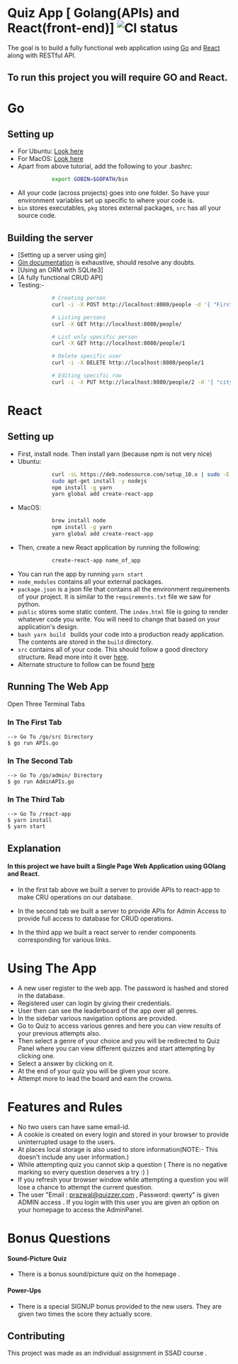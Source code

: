 # Quiz App [ Golang(APIs) and React(front-end)] ![CI status](https://img.shields.io/badge/build-passing-brightgreen.svg)

The goal is to build a fully functional web application using [Go](https://golang.org) and [React](https://reactjs.org) along with RESTful API.

## To run this project you will require GO and React.

# Go

## Setting up
- For Ubuntu: [Look here](https://www.linode.com/docs/development/go/install-go-on-ubuntu/)
- For MacOS: [Look here](http://sourabhbajaj.com/mac-setup/Go/README.html)
- Apart from above tutorial, add the following to your .bashrc:
```bash
              export GOBIN=$GOPATH/bin
```
- All your code (across projects) goes into one folder. So have your environment variables set up specific to where your code is.
- `bin` stores executables, `pkg` stores external packages, `src` has all your source code.

## Building the server
- [Setting up a server using gin]
- [Gin documentation](https://github.com/gin-gonic/gin/blob/master/README.md) is exhaustive, should resolve any doubts.
- [Using an ORM with SQLite3]
- [A fully functional CRUD API]
- Testing:-
```bash
              # Creating person
              curl -i -X POST http://localhost:8080/people -d '{ "FirstName": "Elvis", "LastName": "Presley"}'

              # Listing persons
              curl -X GET http://localhost:8080/people/

              # List only specific person
              curl -X GET http://localhost:8080/people/1

              # Delete specific user
              curl -i -X DELETE http://localhost:8080/people/1

              # Editing specific row
              curl -i -X PUT http://localhost:8080/people/2 -d '{ "city": "Hyd" }'
```
# React

## Setting up
- First, install node. Then install yarn (because npm is not very nice)
- Ubuntu:
```bash
              curl -sL https://deb.nodesource.com/setup_10.x | sudo -E bash -
              sudo apt-get install -y nodejs
              npm install -g yarn
              yarn global add create-react-app
```
- MacOS:
```bash
              brew install node
              npm install -g yarn
              yarn global add create-react-app
```
- Then, create a new React application by running the following:
```bash
              create-react-app name_of_app
```
- You can run the app by running `yarn start`
- `node_modules` contains all your external packages.
- `package.json` is a json file that contains all the environment requirements of your project. It is similar to the `requirements.txt` file we saw for python.
- `public` stores some static content. The `index.html` file is going to render whatever code you write. You will need to change that based on your application's design.
- ```bash yarn build ``` builds your code into a production ready application. The contents are stored in the `build` directory.
- `src` contains all of your code. This should follow a good directory structure. Read more into it over [here](https://daveceddia.com/react-project-structure/).
- Alternate structure to follow can be found [here](https://medium.com/@alexmngn/how-to-better-organize-your-react-applications-2fd3ea1920f1)



## Running The Web App

Open Three Terminal Tabs

### In The First Tab
```
--> Go To /go/src Directory
$ go run APIs.go
```

### In The Second Tab
```
--> Go To /go/admin/ Directory
$ go run AdminAPIs.go
```

### In The Third Tab
```
--> Go To /react-app
$ yarn install
$ yarn start
```

## Explanation
#### In this project we have built a Single Page Web Application using GOlang and  React.
- In the first tab above we built a server to provide APIs to react-app to make CRU operations on our database.

- In the second tab we built a server to provide APIs for Admin Access to provide full access to database for CRUD operations.

- In the third app we built a react server to render components corresponding for various links.

# Using The App
- A new user register to the web app. The password is hashed and stored in the database.
- Registered user can login by giving their credentials.
- User then can see the leaderboard of the app over all genres.
- In the sidebar various navigation options are provided.
- Go to Quiz to access various genres and here you can view results of your previous attempts also.
- Then select a genre of your choice and you will be redirected to Quiz Panel where you can view different quizzes and start attempting by clicking one.
- Select a answer by clicking on it.
- At the end of your quiz you will be given your score.
- Attempt more to lead the board and earn the crowns.

# Features and Rules
- No two users can have same email-id.
- A cookie is created on every login and stored in your browser to provide uninterrupted usage to the users.
- At places local storage is also used to store information(NOTE:- This doesn't include any user information.)
- While attempting quiz you cannot skip a question ( There is no negative marking so every question deserves a try :) )
- If you refresh your browser window while attempting a question you will lose a chance to attempt the current question.
- The user "Email : prazwal@quizzer.com , Password: qwerty" is given ADMIN access . If you login with this user you are given an option on your homepage to access the AdminPanel. 

# Bonus Questions
#### Sound-Picture Quiz
-  There is a bonus sound/picture quiz on the homepage .
#### Power-Ups
- There is a special SIGNUP bonus provided to the new users. They are given two times the score they actually score.

## Contributing
This project was made as an individual assignment in SSAD course .
